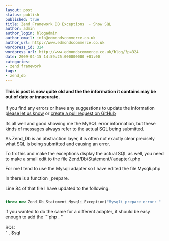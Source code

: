 ```yaml
---
layout: post
status: publish
published: true
title: Zend Framework DB Exceptions  - Show SQL
author: admin
author_login: blogadmin
author_email: info@edmondscommerce.co.uk
author_url: http://www.edmondscommerce.co.uk
wordpress_id: 324
wordpress_url: http://www.edmondscommerce.co.uk/blog/?p=324
date: 2009-04-15 14:59:25.000000000 +01:00
categories:
- zend framework
tags:
- zend_db
---
```

<div class="oldpost"><h4>This is post is now quite old and the the information it contains may be out of date or innacurate.</h4>
<p>
If you find any errors or have any suggestions to update the information <a href="http://edmondscommerce.github.io/contact-us/index.html">please let us know</a>
or <a href="https://github.com/edmondscommerce/edmondscommerce.github.io">create a pull request on GitHub</a>
</p>
</div>
Its all well and good showing me the MySQL error information, but these kinds of messages always refer to the actual SQL being submitted. 

As Zend_Db is an abstraction layer, it is often not exactly clear precisely what SQL is being submitted and causing an error.

To fix this and make the exceptions display the actual SQL as well, you need to make a small edit to the file Zend/Db/Statement/{adapter}.php

For me I tend to use the Mysqli adapter so I have edited the file Mysqli.php

In there is a function _prepare.

Line 84 of that file I have updated to the following:

```php

throw new Zend_Db_Statement_Mysqli_Exception("Mysqli prepare error: " . $mysqli->error . "<br><br>SQL:<br>" . $sql);

```

if you wanted to do the same for a different adapter, it should be easy enough to add the ```php
. "<br><br>SQL:<br>" . $sql
``` bit to it. 
